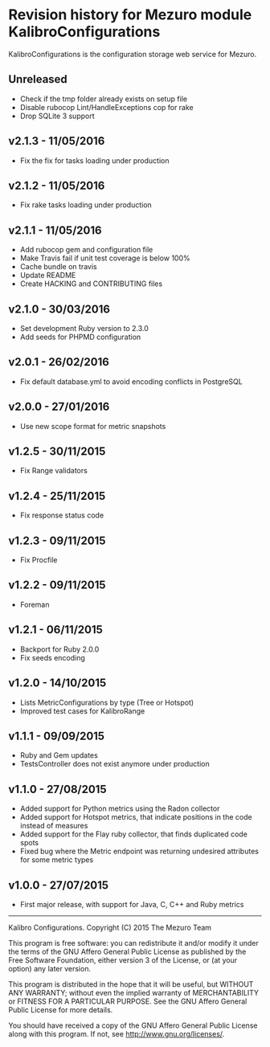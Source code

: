 # Revision history for Mezuro module KalibroConfigurations

KalibroConfigurations is the configuration storage web service for Mezuro.

## Unreleased

- Check if the tmp folder already exists on setup file
- Disable rubocop Lint/HandleExceptions cop for rake
- Drop SQLite 3 support

## v2.1.3 - 11/05/2016

- Fix the fix for tasks loading under production

## v2.1.2 - 11/05/2016

- Fix rake tasks loading under production

## v2.1.1 - 11/05/2016

- Add rubocop gem and configuration file
- Make Travis fail if unit test coverage is below 100%
- Cache bundle on travis
- Update README
- Create HACKING and CONTRIBUTING files

## v2.1.0 - 30/03/2016

- Set development Ruby version to 2.3.0
- Add seeds for PHPMD configuration

## v2.0.1 - 26/02/2016

- Fix default database.yml to avoid encoding conflicts in PostgreSQL

## v2.0.0 - 27/01/2016

- Use new scope format for metric snapshots

## v1.2.5 - 30/11/2015

- Fix Range validators

## v1.2.4 - 25/11/2015

- Fix response status code

## v1.2.3 - 09/11/2015

- Fix Procfile

## v1.2.2 - 09/11/2015

- Foreman

## v1.2.1 - 06/11/2015

- Backport for Ruby 2.0.0
- Fix seeds encoding

## v1.2.0 - 14/10/2015

- Lists MetricConfigurations by type (Tree or Hotspot)
- Improved test cases for KalibroRange

## v1.1.1 - 09/09/2015

- Ruby and Gem updates
- TestsController does not exist anymore under production

## v1.1.0 - 27/08/2015

- Added support for Python metrics using the Radon collector
- Added support for Hotspot metrics, that indicate positions in the code instead of measures
- Added support for the Flay ruby collector, that finds duplicated code spots
- Fixed bug where the Metric endpoint was returning undesired attributes for some metric types

## v1.0.0 - 27/07/2015

- First major release, with support for Java, C, C++ and Ruby metrics

---

Kalibro Configurations.
Copyright (C) 2015  The Mezuro Team

This program is free software: you can redistribute it and/or modify
it under the terms of the GNU Affero General Public License as published by
the Free Software Foundation, either version 3 of the License, or
(at your option) any later version.

This program is distributed in the hope that it will be useful,
but WITHOUT ANY WARRANTY; without even the implied warranty of
MERCHANTABILITY or FITNESS FOR A PARTICULAR PURPOSE.  See the
GNU Affero General Public License for more details.

You should have received a copy of the GNU Affero General Public License
along with this program.  If not, see <http://www.gnu.org/licenses/>.
